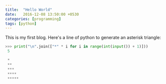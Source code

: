 ```yaml
---
title:  "Hello World"
date:   2016-12-08 13:50:00 +0530
categories: [programming]
tags: [python]
---
```


This is my first blog. Here's a line of python to generate an asterisk triangle:

```python
>>> print("\n".join(["*" * i for i in range(int(input()) + 1)]))
 5

 *
 **
 ***
 ****
 *****
```
